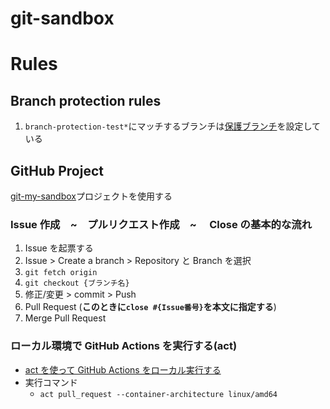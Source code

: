 # git-sandbox

# Rules

## Branch protection rules

1. `branch-protection-test*`にマッチするブランチは[保護ブランチ](https://docs.github.com/ja/repositories/configuring-branches-and-merges-in-your-repository/managing-protected-branches/about-protected-branches)を設定している

## GitHub Project

[git-my-sandbox](https://github.com/users/priv-ts/projects/8/views/1)プロジェクトを使用する

### Issue 作成　~　プルリクエスト作成　~　 Close の基本的な流れ

1. Issue を起票する
2. Issue > Create a branch > Repository と Branch を選択
3. `git fetch origin`
4. `git checkout {ブランチ名}`
5. 修正/変更 > commit > Push
6. Pull Request (**このときに`close #{Issue番号}`を本文に指定する**)
7. Merge Pull Request

### ローカル環境で GitHub Actions を実行する(act)

- [act を使って GitHub Actions をローカル実行する](https://zenn.dev/yumemi_inc/articles/203779a4eba922)
- 実行コマンド
  - `act pull_request --container-architecture linux/amd64`
